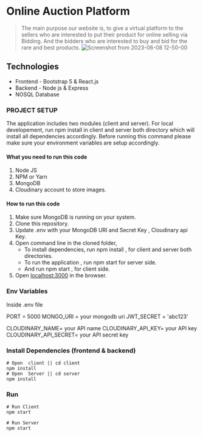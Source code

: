 # Online Auction Platform

> The main purpose our website is, to give a virtual platform to the sellers who are interested to put their product for online selling via Bidding. And the bidders who are interested to buy and bid for the rare and best products.
![Screenshot from 2023-06-08 12-50-00](https://github.com/obaraelijah/Online-auction/assets/107021904/e40dd87c-f5f7-42d0-9ea4-60e403acfc18)

## Technologies
- Frontend - Bootstrap 5 & React.js 
- Backend - Node js & Express
- NOSQL Database
### PROJECT SETUP
The application includes two modules (client and server). For local developement, run npm install in client and server both directory which will install all dependencies accordingly. Before running this command please make sure your environment variables are setup accordingly.

#### What you need to run this code
1. Node JS
2. NPM  or Yarn 
3. MongoDB 
4. Cloudinary account to store images.
####  How to run this code
1. Make sure MongoDB is running on your system. 
2. Clone this repository.
3. Update .env with your MongoDB URI and Secret Key , Cloudinary api Key.
4. Open command line in the cloned folder,
   - To install dependencies, run   npm install    , for client and server both directories.
   - To run the application , run   npm start   for  server side.
   - And run   npm start   , for client side.
5. Open [localhost:3000](http://localhost:3000/) in the browser.

### Env Variables

Inside .env file

PORT = 5000
MONGO_URI = your mongodb uri
JWT_SECRET = 'abc123'

CLOUDINARY_NAME= your API name
CLOUDINARY_API_KEY=  your API key
CLOUDINARY_API_SECRET= your API secret key
### Install Dependencies (frontend & backend)
```
# Open  client || cd client
npm install
# Open  Server || cd server
npm install
```
### Run
```
# Run Client
npm start

# Run Server
npm start
```
